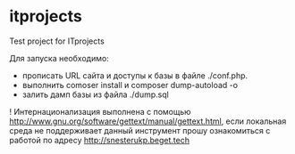 # itprojects
Test project for ITprojects

Для запуска необходимо:
- прописать URL сайта и доступы к базы в файле ./conf.php.
- выполнить comoser install и composer dump-autoload -o
- залить дамп базы из файла ./dump.sql

! Интернационализация выполнена с помощью http://www.gnu.org/software/gettext/manual/gettext.html, если локальная среда не поддерживает данный инструмент прошу ознакомиться с работой по адресу http://snesterukp.beget.tech
